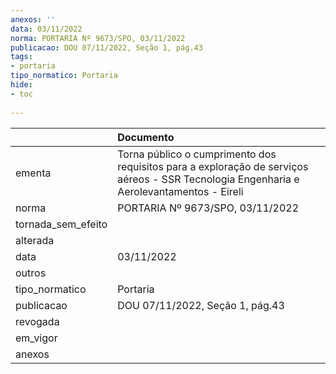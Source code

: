 ```yaml
---
anexos: ''
data: 03/11/2022
norma: PORTARIA Nº 9673/SPO, 03/11/2022
publicacao: DOU 07/11/2022, Seção 1, pág.43
tags:
- portaria
tipo_normatico: Portaria
hide: 
- toc 
 
---
```


|                    | Documento                                                                                                                                |
|:-------------------|:-----------------------------------------------------------------------------------------------------------------------------------------|
| ementa             | Torna público o cumprimento dos requisitos para a exploração de serviços aéreos - SSR Tecnologia Engenharia e Aerolevantamentos - Eireli |
| norma              | PORTARIA Nº 9673/SPO, 03/11/2022                                                                                                         |
| tornada_sem_efeito |                                                                                                                                          |
| alterada           |                                                                                                                                          |
| data               | 03/11/2022                                                                                                                               |
| outros             |                                                                                                                                          |
| tipo_normatico     | Portaria                                                                                                                                 |
| publicacao         | DOU 07/11/2022, Seção 1, pág.43                                                                                                          |
| revogada           |                                                                                                                                          |
| em_vigor           |                                                                                                                                          |
| anexos             |                                                                                                                                          |